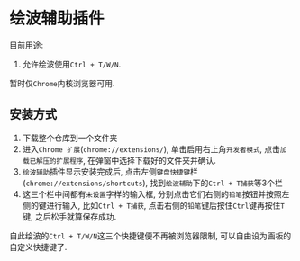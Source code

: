 # 绘波辅助插件

目前用途: 

1. 允许绘波使用`Ctrl + T/W/N`. 

暂时仅`Chrome`内核浏览器可用. 

## 安装方式

1. 下载整个仓库到一个文件夹
2. 进入`Chrome 扩展`(`chrome://extensions/`), 单击启用右上角`开发者模式`, 点击`加载已解压的扩展程序`, 在弹窗中选择下载好的文件夹并确认. 
3. `绘波辅助`插件显示安装完成后, 点击左侧`键盘快捷键`栏(`chrome://extensions/shortcuts`), 找到`绘波辅助`下的`Ctrl + T捕获`等3个栏
4. 这三个栏中间都有`未设置`字样的输入框, 分别点击它们右侧的`铅笔`按钮并按照左侧的键进行输入, 比如`Ctrl + T捕获`, 点击右侧的`铅笔`键后按住`Ctrl`键再按住`T`键, 之后松手就算保存成功. 

自此绘波的`Ctrl + T/W/N`这三个快捷键便不再被浏览器限制, 可以自由设为画板的自定义快捷键了. 
